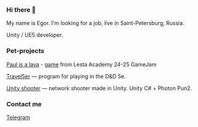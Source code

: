 ### Hi there 👋

My name is Egor. I'm looking for a job, live in Saint-Petersburg, Russia.

Unity / UE5 developer.

### Pet-projects
[Paul is a lava](https://github.com/Gorynych1337/LestaGameJam) - [game](https://drive.google.com/file/d/1VsehGubncknlwqaz_SzEGAmZbWSgdLgu/view?usp=drive_link) from Lesta Academy 24-25 GameJam

[Travel5er](https://github.com/Gorynych1337/Travel5er) — program for playing in the D&D 5e.

[Unity shooter](https://github.com/Gorynych1337/NetworkShooter) — network shooter  made in Unity. Unity C# + Photon Pun2.

### Contact me
[Telegram](https://t.me/PopovEgor_0)

<!--![Gorynych's GitHub stats](https://github-readme-stats.vercel.app/api?username=Gorynych1337&theme=radical&show_icons=true)-->

<!--
**Gorynych1337/Gorynych1337** is a ✨ _special_ ✨ repository because its `README.md` (this file) appears on your GitHub profile.

Here are some ideas to get you started:

- 🔭 I’m currently working on ...
- 🌱 I’m currently learning ...
- 👯 I’m looking to collaborate on ...
- 🤔 I’m looking for help with ...
- 💬 Ask me about ...
- 📫 How to reach me: ...
- 😄 Pronouns: ...
- ⚡ Fun fact: ...
-->
